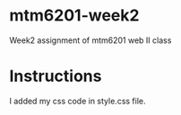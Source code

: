 # mtm6201-week2
Week2 assignment of mtm6201 web II class

# Instructions

I added my css code in style.css file.